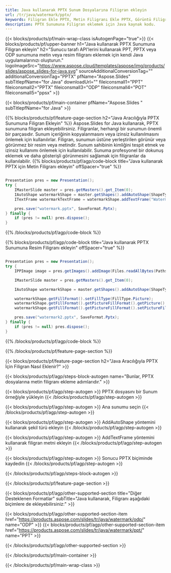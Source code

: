 ```yaml
---
title: Java kullanarak PPTX Sunum Dosyalarına Filigran ekleyin
url: /tr/java/watermark/pptx/
keywords: Filigran Ekle PPTX, Metin Filigranı Ekle PPTX, Görüntü Filigranı Ekle PPTX
description: PPTX Sunumuna Filigran eklemek için Java kaynak kodu.
---
```


{{< blocks/products/pf/main-wrap-class isAutogenPage="true">}}
{{< blocks/products/pf/upper-banner h1="Java kullanarak PPTX Sunumuna Filigran ekleyin" h2="Sunucu tarafı API'lerini kullanarak PPT, PPTX veya ODP sunumuna metin veya resim filigranı eklemek için kendi Java uygulamalarınızı oluşturun." logoImageSrc="https://www.aspose.cloud/templates/aspose/img/products/slides/aspose_slides-for-java.svg" sourceAdditionalConversionTag="" additionalConversionTag="PPTX" pfName="Aspose.Slides" subTitlepfName="for Java" downloadUrl="" fileiconsmall1="PPT" fileiconsmall2="PPTX" fileiconsmall3="ODP" fileiconsmall4="POT" fileiconsmall5="ppsx" >}}

{{< blocks/products/pf/main-container pfName="Aspose.Slides " subTitlepfName="for Java" >}}

{{% blocks/products/pf/feature-page-section  h2="Java Aracılığıyla PPTX Sunumuna Filigran Ekleyin" %}}
Aspose.Slides for Java kullanarak, PPTX sunumuna filigran ekleyebilirsiniz. Filigranlar, herhangi bir sunumun önemli bir parçasıdır. Sunum içeriğinin kopyalanmasını veya izinsiz kullanılmasını önlemek için kullanılırlar. Filigran, sunumun üstüne yerleştirilen görünür veya görünmez bir resim veya metindir. Sunum sahibinin kimliğini tespit etmek ve izinsiz kullanımı önlemek için kullanılabilir. Sunuma profesyonel bir dokunuş eklemek ve daha gösterişli görünmesini sağlamak için filigranlar da kullanılabilir. 
{{% blocks/products/pf/agp/code-block title="Java kullanarak PPTX için Metin Filigranı ekleyin" offSpacer="true" %}}

```java

Presentation pres = new Presentation();
try {
    IMasterSlide master = pres.getMasters().get_Item(0);
    IAutoShape watermarkShape = master.getShapes().addAutoShape(ShapeType.Triangle, 0, 0, 0, 0);
    ITextFrame watermarkTextFrame = watermarkShape.addTextFrame("Watermark");

    pres.save("watermark.pptx", SaveFormat.Pptx);
} finally {
    if (pres != null) pres.dispose();
}
```

{{% /blocks/products/pf/agp/code-block %}}

{{% blocks/products/pf/agp/code-block title="Java kullanarak PPTX Sunumuna Resim Filigranı ekleyin" offSpacer="true" %}}

```java

Presentation pres = new Presentation();
try {
    IPPImage image = pres.getImages().addImage(Files.readAllBytes(Paths.get("watermark.png")));

    IMasterSlide master = pres.getMasters().get_Item(0);

    IAutoShape watermarkShape = master.getShapes().addAutoShape(ShapeType.Triangle, 0, 0, 100, 100);

    watermarkShape.getFillFormat().setFillType(FillType.Picture);
    watermarkShape.getFillFormat().getPictureFillFormat().getPicture().setImage(image);
    watermarkShape.getFillFormat().getPictureFillFormat().setPictureFillMode(PictureFillMode.Stretch);

    pres.save("watermark2.pptx", SaveFormat.Pptx);
} finally {
    if (pres != null) pres.dispose();
}
```

{{% /blocks/products/pf/agp/code-block %}}

{{% /blocks/products/pf/feature-page-section %}}

{{< blocks/products/pf/feature-page-section  h2="Java Aracılığıyla PPTX İçin Filigran Nasıl Eklenir?" >}}

{{< blocks/products/pf/agp/steps-block-autogen name="Bunlar, PPTX dosyalarına metin filigranı ekleme adımlarıdır." >}}

{{< blocks/products/pf/agp/step-autogen >}}
PPTX dosyasını bir Sunum örneğiyle yükleyin
{{< /blocks/products/pf/agp/step-autogen >}}

{{< blocks/products/pf/agp/step-autogen >}}
Ana sunumu seçin
{{< /blocks/products/pf/agp/step-autogen >}}

{{< blocks/products/pf/agp/step-autogen >}}
AddAutoShape yöntemini kullanarak şekil türü ekleyin
{{< /blocks/products/pf/agp/step-autogen >}}

{{< blocks/products/pf/agp/step-autogen >}}
AddTextFrame yöntemini kullanarak filigran metni ekleyin
{{< /blocks/products/pf/agp/step-autogen >}}

{{< blocks/products/pf/agp/step-autogen >}}
Sonucu PPTX biçiminde kaydedin
{{< /blocks/products/pf/agp/step-autogen >}}

{{< /blocks/products/pf/agp/steps-block-autogen >}}

{{< /blocks/products/pf/feature-page-section >}}

{{< blocks/products/pf/agp/other-supported-section title="Diğer Desteklenen Formatlar" subTitle="Java kullanarak, Filigranı aşağıdaki biçimlere de ekleyebilirsiniz:" >}}

{{< blocks/products/pf/agp/other-supported-section-item href="https://products.aspose.com/slides/tr/java/watermark/odp/" name="ODP" >}}
{{< blocks/products/pf/agp/other-supported-section-item href="https://products.aspose.com/slides/tr/java/watermark/ppt/" name="PPT" >}}


{{< /blocks/products/pf/agp/other-supported-section >}}

{{< /blocks/products/pf/main-container >}}
    
{{< /blocks/products/pf/main-wrap-class >}}